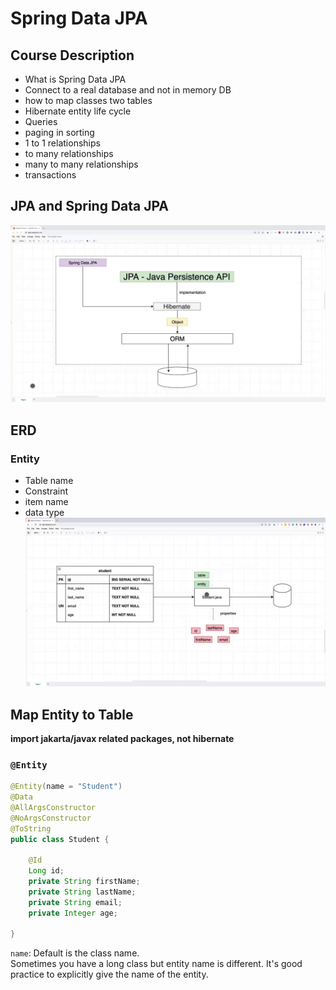 # Spring Data JPA

## Course Description

- What is Spring Data JPA
- Connect to a real database and not in memory DB
- how to map classes two tables
- Hibernate entity life cycle
- Queries
- paging in sorting
- 1 to 1 relationships
- to many relationships
- many to many relationships
- transactions

## JPA and Spring Data JPA

![description](image/decription.png)

## ERD

### Entity

- Table name
- Constraint
- item name
- data type
![Entity](image/entity.png)

## Map Entity to Table

**import jakarta/javax related packages, not hibernate**

### `@Entity`

```java
@Entity(name = "Student")
@Data
@AllArgsConstructor
@NoArgsConstructor
@ToString
public class Student {

    @Id
    Long id;
    private String firstName;
    private String lastName;
    private String email;
    private Integer age;

}
```

`name`: Default is the class name.  
Sometimes you have a long class but entity name is different. It's good practice to explicitly give the name of the entity.
